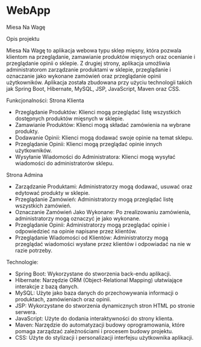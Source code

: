 # WebApp

Miesa Na Wagę 

Opis projektu

Miesa Na Wagę to aplikacja webowa typu sklep mięsny, która pozwala klientom na przeglądanie, zamawianie produktów mięsnych oraz ocenianie i przeglądanie opinii o sklepie. Z drugiej strony, aplikacja umożliwia administratorom zarządzanie produktami w sklepie, przeglądanie i oznaczanie jako wykonane zamówień oraz przeglądanie opinii użytkowników. Aplikacja została zbudowana przy użyciu technologii takich jak Spring Boot, Hibernate, MySQL, JSP, JavaScript, Maven oraz CSS.

Funkcjonalności: 
Strona Klienta

 - Przeglądanie Produktów: Klienci mogą przeglądać listę wszystkich dostępnych produktów mięsnych w sklepie.
 - Zamawianie Produktów: Klienci mogą składać zamówienia na wybrane produkty.
 - Dodawanie Opinii: Klienci mogą dodawać swoje opinie na temat sklepu.
 - Przeglądanie Opinii: Klienci mogą przeglądać opinie innych użytkowników.
 - Wysyłanie Wiadomości do Administratora: Klienci mogą wysyłać wiadomości do administratorów sklepu.


Strona Admina

 - Zarządzanie Produktami: Administratorzy mogą dodawać, usuwać oraz edytować produkty w sklepie.
 - Przeglądanie Zamówień: Administratorzy mogą przeglądać listę wszystkich zamówień.
 - Oznaczanie Zamówień Jako Wykonane: Po zrealizowaniu zamówienia, administratorzy mogą oznaczyć je jako wykonane.
 - Przeglądanie Opinii: Administratorzy mogą przeglądać opinie i odpowiedzieć na opinie napisane przez klientów.
 - Przeglądanie Wiadomości od Klientów: Administratorzy mogą przeglądać wiadomości wysłane przez klientów i odpowiadać na nie w razie 
   potrzeby.
   
Technologie:

 - Spring Boot: Wykorzystane do stworzenia back-endu aplikacji.
 - Hibernate: Narzędzie ORM (Object-Relational Mapping) ułatwiające interakcje z bazą danych.
 - MySQL: Użyte jako baza danych do przechowywania informacji o produktach, zamówieniach oraz opinii.
 - JSP: Wykorzystane do stworzenia dynamicznych stron HTML po stronie serwera.
 - JavaScript: Użyte do dodania interaktywności do strony klienta.
 - Maven: Narzędzie do automatyzacji budowy oprogramowania, które pomaga zarządzać zależnościami i procesem budowy projektu.
 - CSS: Użyte do stylizacji i personalizacji interfejsu użytkownika aplikacji.
